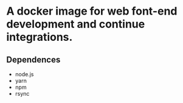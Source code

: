 # A docker image for web font-end development and continue integrations.

## Dependences

- node.js
- yarn
- npm
- rsync
